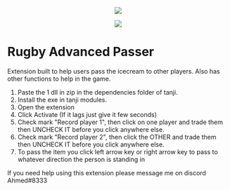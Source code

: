 <p align="center"> 
   <img src="https://user-images.githubusercontent.com/24996684/35466253-f228fa38-02b6-11e8-8ec6-7d3f57caf2e2.png">
</p>
<p align="center">
   <a href="https://github.com/DevLooney"><img
   <a href="https://discord.gg/Vyc2gFC"><img src="https://img.shields.io/discord/225010488445108224.svg?style=flat-square"/></a>
</p>

# Rugby Advanced Passer
Extension built to help users pass the icecream to other players. Also has other functions to help in the game.
1. Paste the 1 dll in zip in the dependencies folder of tanji.
2. Install the exe in tanji modules.
3. Open the extension
4. Click Activate (If it lags just give it few seconds)
5. Check mark "Record player 1", then click on one player and trade them then UNCHECK IT before you click anywhere else.
6. Check mark "Record player 2", then click the OTHER and trade them then UNCHECK IT before you click anywhere else.
7. To pass the item you click left arrow key or right arrow key to pass to whatever direction the person is standing in


If you need help using this extension please message me on discord Ahmed#8333